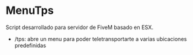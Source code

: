 # MenuTps <br>
Script desarrollado para servidor de FiveM basado en ESX.

- /tps: abre un menu para poder teletransportarte a varias ubicaciones predefinidas 